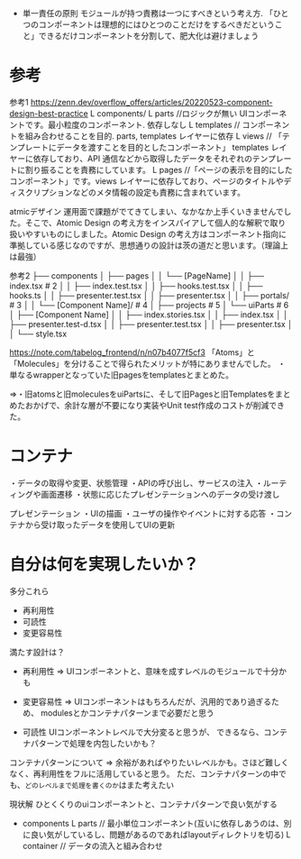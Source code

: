 - 単一責任の原則
  モジュールが持つ責務は一つにすべきという考え方.
  「ひとつのコンポーネントは理想的にはひとつのことだけをするべきだということ」できるだけコンポーネントを分割して、肥大化は避けましょう




# 参考
参考1 
https://zenn.dev/overflow_offers/articles/20220523-component-design-best-practice
 L components/
   L parts         //ロジックが無い UIコンポーネントです。最小粒度のコンポーネント. 依存しなし
   L templates     // コンポーネントを組み合わせることを目的. parts, templates レイヤーに依存
   L views         // 「テンプレートにデータを渡すことを目的としたコンポーネント」
                        templates レイヤーに依存しており、API 通信などから取得したデータをそれぞれのテンプレートに割り振ることを責務にしています。
   L pages         //「ページの表示を目的にしたコンポーネント」です。views レイヤーに依存しており、ページのタイトルやディスクリプションなどのメタ情報の設定も責務に含まれています。

atmicデザイン
   運用面で課題がでてきてしまい、なかなか上手くいきませんでした。そこで、Atomic Design の考え方をインスパイアして個人的な解釈で取り扱いやすいものにしました。Atomic Design の考え方はコンポーネント指向に準拠している感じなのですが、思想通りの設計は茨の道だと思います。（理論上は最強）



参考2
├── components
│   ├── pages
│   │   └── [PageName]
│   │           ├── index.tsx                # 2
│   │           ├── index.test.tsx
│   │           ├── hooks.test.tsx
│   │           ├── hooks.ts
│   │           ├── presenter.test.tsx
│   │           ├── presenter.tsx
│   │           ├── portals/                 # 3
│   │           └── [Component Name]/        # 4
│   ├── projects                             # 5
│   └── uiParts                              # 6
│       ├── [Component Name]
│       │   ├── index.stories.tsx
│       │   ├── index.tsx
│       │   ├── presenter.test-d.tsx
│       │   ├── presenter.test.tsx
│       │   ├── presenter.tsx
│       │   └── style.tsx

https://note.com/tabelog_frontend/n/n07b4077f5cf3
「Atoms」と「Molecules」を分けることで得られたメリットが特にありませんでした。
・単なるwrapperとなっていた旧pagesをtemplatesとまとめた。

⇒・旧atomsと旧moleculesをuiPartsに、そして旧Pagesと旧Templatesをまとめたおかげで、余計な層が不要になり実装やUnit test作成のコストが削減できた。



# コンテナ
・データの取得や変更、状態管理
・APIの呼び出し、サービスの注入
・ルーティングや画面遷移
・状態に応じたプレゼンテーションへのデータの受け渡し


プレゼンテーション
・UIの描画
・ユーザの操作やイベントに対する応答
・コンテナから受け取ったデータを使用してUIの更新


# 自分は何を実現したいか？
多分これら
- 再利用性
- 可読性
- 変更容易性

満たす設計は？
- 再利用性
⇒ UIコンポーネントと、意味を成すレベルのモジュールで十分かも

- 変更容易性
⇒ UIコンポーネントはもちろんだが、汎用的であり過ぎるため、
  modulesとかコンテナパターンまで必要だと思う

- 可読性
 UIコンポーネントレベルで大分変ると思うが、
 できるなら、コンテナパターンで処理を内包したいかも？

コンテナパターンについて
⇒ 余裕があればやりたいレベルかも。さほど難しくなく、再利用性をフルに活用していると思う。
ただ、コンテナパターンの中でも、`どのレベルまで処理を書くのか`はまた考えたい


現状解
ひとくくりのuiコンポーネントと、コンテナパターンで良い気がする
- components
  L parts      // 最小単位コンポーネント(互いに依存しあうのは、別に良い気がしているし、問題があるのであればlayoutディレクトリを切る)
  L container  // データの流入と組み合わせ
